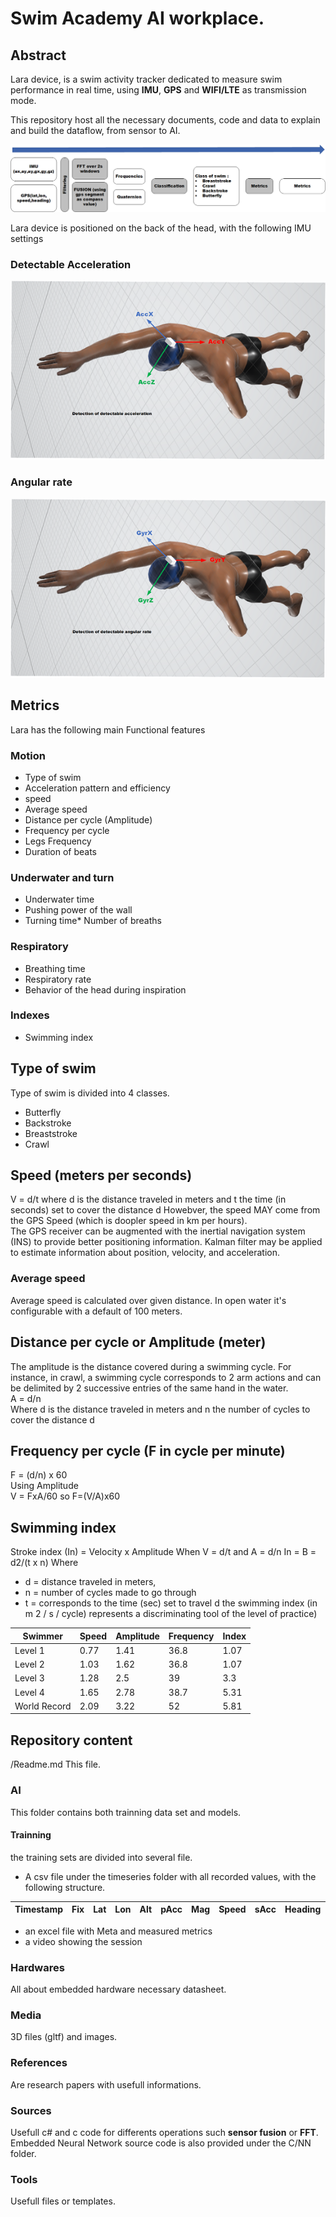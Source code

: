 # Swim Academy AI workplace.  
## Abstract
Lara device, is a swim activity tracker dedicated to measure swim performance in real time, using **IMU**, **GPS** and **WIFI/LTE** as transmission mode.  
  
This repository host all the necessary documents, code and data to explain and build the dataflow, from sensor to AI.  
  
![Data flow](https://github.com/pandaGaume/Swim/blob/master/Medias/Images/swimminganalysis.png)  

Lara device is positioned on the back of the head, with the following IMU settings  

### Detectable Acceleration
![Detectable Acceleration](./medias/images/acceleration.png)  

### Angular rate
![Angular rate](./medias/images/angularrate.png)

## Metrics
Lara has the following main Functional features  
  
### Motion  
* Type of swim
* Acceleration pattern and efficiency
* speed
* Average speed
* Distance per cycle (Amplitude)
* Frequency per cycle
* Legs Frequency
* Duration of beats
  
### Underwater and turn  
* Underwater time
* Pushing power of the wall
* Turning time* Number of breaths
  
### Respiratory
* Breathing time
* Respiratory rate
* Behavior of the head during inspiration
  
### Indexes
* Swimming index 

## Type of swim  
Type of swim is divided into 4 classes. 

* Butterfly
* Backstroke
* Breaststroke
* Crawl  

## Speed (meters per seconds)
V = d/t 
where d is the distance traveled in meters and t the time (in seconds) set to cover the distance d
Howebver, the speed MAY come from the GPS Speed (which is doopler speed in km per hours).  
The GPS receiver can be augmented with the inertial navigation system (INS) to provide better positioning information. Kalman filter may be applied to estimate information about position, velocity, and acceleration. 

### Average speed
Average speed is calculated over given distance. In open water it's configurable with a default of 100 meters.  

## Distance per cycle or Amplitude (meter)
The amplitude is the distance covered during a swimming cycle. For instance, in crawl, a swimming cycle corresponds to 2 arm actions and can be delimited by 2 successive entries of the same hand in the water.  
A = d/n  
Where d is the distance traveled in meters and n the number of cycles to cover the distance d

## Frequency per cycle (F in cycle per minute)
F = (d/n) x 60  
Using Amplitude  
V = FxA/60 so F=(V/A)x60

## Swimming index
Stroke index (In) = Velocity x Amplitude
When V = d/t and A = d/n 
In = B = d2/(t x n)
Where 
* d = distance traveled in meters, 
* n = number of cycles made to go through 
* t = corresponds to the time (sec) set to travel d
the swimming index (in m 2 / s / cycle) represents a discriminating tool of the level of practice) 


| Swimmer | Speed | Amplitude | Frequency | Index |
|---------|-------|-----------|-----------|-------|
| Level 1 | 0.77  | 1.41      | 36.8      | 1.07  |
| Level 2 | 1.03  | 1.62      | 36.8      | 1.07  |
| Level 3 | 1.28  | 2.5      | 39      | 3.3  |
| Level 4 | 1.65  | 2.78      | 38.7      | 5.31  |
| World Record | 2.09  | 3.22      | 52      | 5.81  |


## Repository content

/Readme.md This file.

### AI
This folder contains both trainning data set and models.
#### Trainning
the training sets are divided into several file.
* A csv file under the timeseries folder with all recorded values, with the following structure.  
  
| Timestamp | Fix | Lat | Lon | Alt | pAcc | Mag | Speed | sAcc | Heading | Battery | AccX | AccY | AccZ | GyrX | GyrY | GyrZ | 
|-----------|-----|-----|-----|-----|------|-----|-------|------|---------|---------|------|------|------|------|------|------|
  
* an excel file with Meta and measured metrics
* a video showing the session 


### Hardwares
All about embedded hardware necessary datasheet.  

### Media
3D files (gltf) and images.

### References
Are research papers with usefull informations.

### Sources  
Usefull c# and c code for differents operations such **sensor fusion** or **FFT**. Embedded Neural Network source code is also provided under the C/NN folder. 

### Tools
Usefull files or templates.



